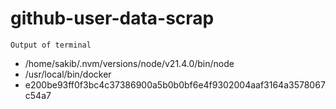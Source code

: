 # github-user-data-scrap

`Output of terminal`

- /home/sakib/.nvm/versions/node/v21.4.0/bin/node
- /usr/local/bin/docker
- e200be93ff0f3bc4c37386900a5b0b0bf6e4f9302004aaf3164a3578067c54a7